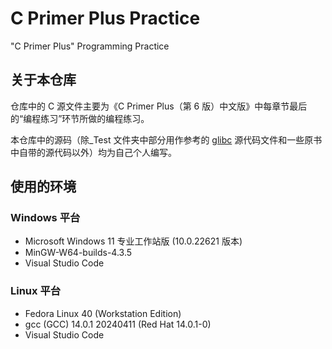 # C Primer Plus Practice

"C Primer Plus" Programming Practice

## 关于本仓库

仓库中的 C 源文件主要为《C Primer Plus（第 6 版）中文版》中每章节最后的“编程练习”环节所做的编程练习。

本仓库中的源码（除\_Test 文件夹中部分用作参考的 [glibc](https://elixir.bootlin.com/glibc/latest/source) 源代码文件和一些原书中自带的源代码以外）均为自己个人编写。

## 使用的环境

### Windows 平台

- Microsoft Windows 11 专业工作站版 (10.0.22621 版本)
- MinGW-W64-builds-4.3.5
- Visual Studio Code

### Linux 平台

- Fedora Linux 40 (Workstation Edition)
- gcc (GCC) 14.0.1 20240411 (Red Hat 14.0.1-0)
- Visual Studio Code
